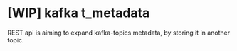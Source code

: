 # [WIP] kafka t_metadata
REST api is aiming to expand kafka-topics metadata, by storing it in another topic.

 